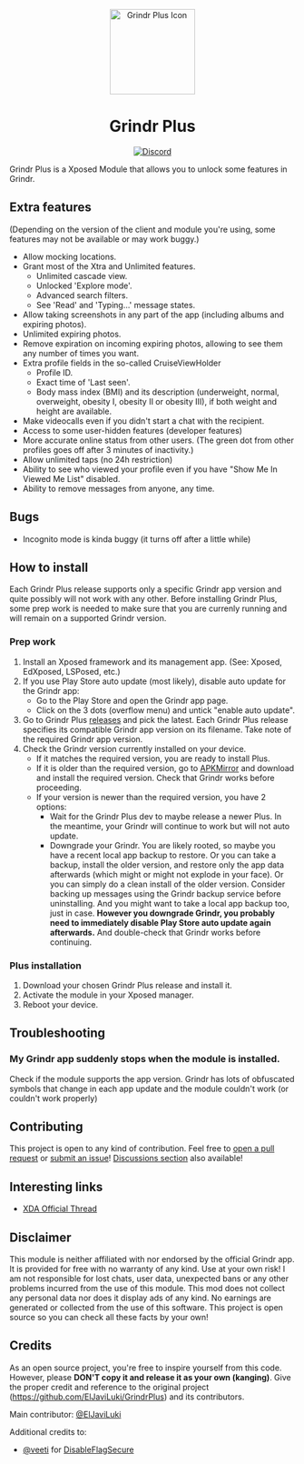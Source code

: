 <p align="center" style="border-radius: 50%;">
  <img src="gplus_icon.svg" alt="Grindr Plus Icon" width="150" height="150">
</p>

<h1 align="center">Grindr Plus</h1>
<p align="center">
  <a href="https://discord.gg/SPb6Kc7S4C">
    <img src="https://img.shields.io/discord/1161706617729974352?label=Discord&logo=discord&style=for-the-badge" alt="Discord">
  </a>
</p>
Grindr Plus is a Xposed Module that allows you to unlock some features in Grindr.

## Extra features
(Depending on the version of the client and module you're using, some features may not be available or may work buggy.)
- Allow mocking locations.
- Grant most of the Xtra and Unlimited features.
  -   Unlimited cascade view.
  -   Unlocked 'Explore mode'.
  -   Advanced search filters.
  -   See 'Read' and 'Typing...' message states.
- Allow taking screenshots in any part of the app (including albums and expiring photos).
- Unlimited expiring photos.
- Remove expiration on incoming expiring photos, allowing to see them any number of times you want.
- Extra profile fields in the so-called CruiseViewHolder
    -   Profile ID.
    -   Exact time of 'Last seen'.
    -   Body mass index (BMI) and its description (underweight, normal, overweight, obesity I, obesity II or obesity III), if both weight and height are available.
- Make videocalls even if you didn't start a chat with the recipient.
- Access to some user-hidden features (developer features)
- More accurate online status from other users. (The green dot from other profiles goes off after 3 minutes of inactivity.)
- Allow unlimited taps (no 24h restriction)
- Ability to see who viewed your profile even if you have "Show Me In Viewed Me List" disabled.
- Ability to remove messages from anyone, any time.

## Bugs
* Incognito mode is kinda buggy (it turns off after a little while)

## How to install
Each Grindr Plus release supports only a specific Grindr app version and quite possibly will not work with any other. Before installing Grindr Plus, some prep work is needed to make sure that you are currenly running and will remain on a supported Grindr version.

### Prep work
1. Install an Xposed framework and its management app. (See: Xposed, EdXposed, LSPosed, etc.)
2. If you use Play Store auto update (most likely), disable auto update for the Grindr app:
   - Go to the Play Store and open the Grindr app page.
   - Click on the 3 dots (overflow menu) and untick "enable auto update".
3. Go to Grindr Plus [releases](https://github.com/ElJaviLuki/GrindrPlus/releases) and pick the latest. Each Grindr Plus release specifies its compatible Grindr app version on its filename. Take note of the required Grindr app version.
4. Check the Grindr version currently installed on your device.
   - If it matches the required version, you are ready to install Plus.
   - If it is older than the required version, go to [APKMirror](https://www.apkmirror.com/apk/grindr-llc/grindr-gay-chat-meet-date/) and download and install the required version. Check that Grindr works before proceeding.
   - If your version is newer than the required version, you have 2 options:
     - Wait for the Grindr Plus dev to maybe release a newer Plus. In the meantime, your Grindr will continue to work but will not auto update.
     - Downgrade your Grindr. You are likely rooted, so maybe you have a recent local app backup to restore. Or you can take a backup, install the older version, and restore only the app data afterwards (which might or might not explode in your face). Or you can simply do a clean install of the older version. Consider backing up messages using the Grindr backup service before uninstalling. And you might want to take a local app backup too, just in case. **However you downgrade Grindr, you probably need to immediately disable Play Store auto update again afterwards.** And double-check that Grindr works before continuing.

### Plus installation
1. Download your chosen Grindr Plus release and install it.
2. Activate the module in your Xposed manager.
3. Reboot your device.

## Troubleshooting
### My Grindr app suddenly stops when the module is installed.
Check if the module supports the app version. Grindr has lots of obfuscated symbols that change in each app update and the module couldn't work (or couldn't work properly)

## Contributing
This project is open to any kind of contribution. Feel free to [open a pull request](https://github.com/ElJaviLuki/GrindrPlus/pulls) or [submit an issue](https://github.com/ElJaviLuki/GrindrPlus/issues)! [Discussions section](https://github.com/ElJaviLuki/GrindrPlus/discussions) also available!

## Interesting links
- [XDA Official Thread](https://forum.xda-developers.com/t/mod-xposed-new-grindr-plus.4461857/#post-87076193)

## Disclaimer
This module is neither affiliated with nor endorsed by the official Grindr app. It is provided for free with no warranty of any kind. Use at your own risk! I am not responsible for lost chats, user data, unexpected bans or any other problems incurred from the use of this module. This mod does not collect any personal data nor does it display ads of any kind. No earnings are generated or collected from the use of this software. This project is open source so you can check all these facts by your own!

## Credits
As an open source project, you're free to inspire yourself from this code. However, please **DON'T copy it and release it as your own (kanging)**. Give the proper credit and reference to the original project (https://github.com/ElJaviLuki/GrindrPlus) and its contributors.

Main contributor: [@ElJaviLuki](https://github.com/ElJaviLuki)

Additional credits to:
- [@veeti](https://github.com/veeti) for [DisableFlagSecure](https://github.com/veeti/DisableFlagSecure)
